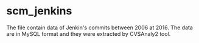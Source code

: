# scm_jenkins
The file contain data of Jenkin's commits between 2006 at 2016. The data are in MySQL format and they were extracted by CVSAnaly2 tool. 
